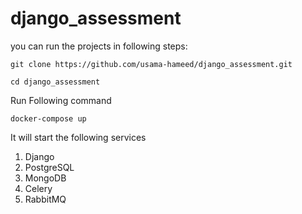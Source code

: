# django_assessment

you can run the projects in following steps:
```
git clone https://github.com/usama-hameed/django_assessment.git

cd django_assessment
```
Run Following command 
```
docker-compose up
```
It will start the following services

1) Django
2) PostgreSQL
3) MongoDB
4) Celery
5) RabbitMQ
